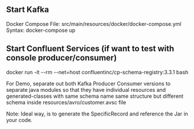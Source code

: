 ## Start Kafka

Docker Compose File: src/main/resources/docker/docker-compose.yml
Syntax: docker-compose up

## Start Confluent Services (if want to test with console producer/consumer)

docker run -it --rm --net=host confluentinc/cp-schema-registry:3.3.1 bash

For Demo, separate out both Kafka Producer Consumer versions to separate java modules so that they have individual resources and generated-classes with same schema name
same structure but different schema inside resources/avro/customer.avsc file

Note: Ideal way, is to generate the SpecificRecord and reference the Jar in your code.

 

